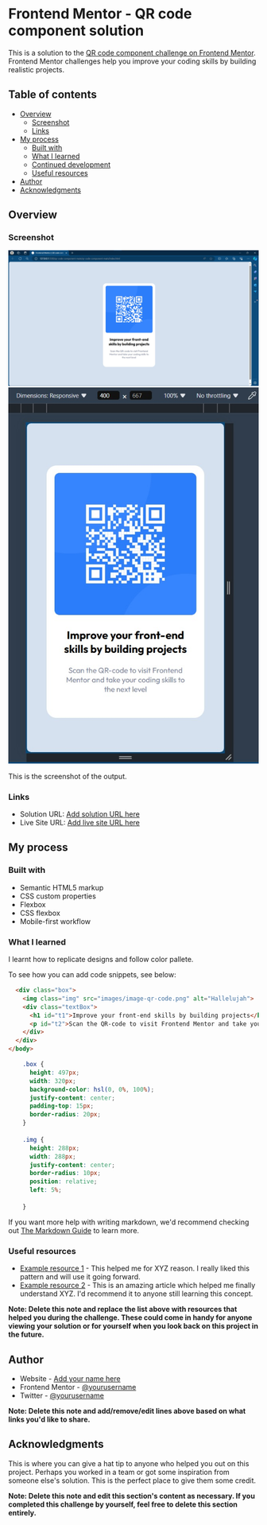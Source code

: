 # Frontend Mentor - QR code component solution

This is a solution to the [QR code component challenge on Frontend Mentor](https://www.frontendmentor.io/challenges/qr-code-component-iux_sIO_H). Frontend Mentor challenges help you improve your coding skills by building realistic projects. 

## Table of contents

- [Overview](#overview)
  - [Screenshot](#screenshot)
  - [Links](#links)
- [My process](#my-process)
  - [Built with](#built-with)
  - [What I learned](#what-i-learned)
  - [Continued development](#continued-development)
  - [Useful resources](#useful-resources)
- [Author](#author)
- [Acknowledgments](#acknowledgments)



## Overview

### Screenshot

![](./screenshots/Output_QR_desktop.jpeg)
![](./screenshots/Output_Mobile.jpeg)


This is the screenshot of the output.

### Links

- Solution URL: [Add solution URL here](https://your-solution-url.com)
- Live Site URL: [Add live site URL here](https://your-live-site-url.com)

## My process

### Built with

- Semantic HTML5 markup
- CSS custom properties
- Flexbox
- CSS flexbox
- Mobile-first workflow


### What I learned

I learnt how to replicate designs and follow color pallete.

To see how you can add code snippets, see below:

```html
  <div class="box">
    <img class="img" src="images/image-qr-code.png" alt="Hallelujah">
    <div class="textBox">
      <h1 id="t1">Improve your front-end skills by building projects</h1>
      <p id="t2">Scan the QR-code to visit Frontend Mentor and take your coding skills to the next level</p>
    </div>
  </div>
</body>
```
```css
    .box {
      height: 497px;
      width: 320px;
      background-color: hsl(0, 0%, 100%);
      justify-content: center;
      padding-top: 15px;
      border-radius: 20px;
    }

    .img {
      height: 288px;
      width: 288px;
      justify-content: center;
      border-radius: 10px;
      position: relative;
      left: 5%;

    }
```
   


If you want more help with writing markdown, we'd recommend checking out [The Markdown Guide](https://www.markdownguide.org/) to learn more.


### Useful resources

- [Example resource 1](https://www.w3schools.com/css/) - This helped me for XYZ reason. I really liked this pattern and will use it going forward.
- [Example resource 2](https://www.example.com) - This is an amazing article which helped me finally understand XYZ. I'd recommend it to anyone still learning this concept.

**Note: Delete this note and replace the list above with resources that helped you during the challenge. These could come in handy for anyone viewing your solution or for yourself when you look back on this project in the future.**

## Author

- Website - [Add your name here](https://www.your-site.com)
- Frontend Mentor - [@yourusername](https://www.frontendmentor.io/profile/yourusername)
- Twitter - [@yourusername](https://www.twitter.com/yourusername)

**Note: Delete this note and add/remove/edit lines above based on what links you'd like to share.**

## Acknowledgments

This is where you can give a hat tip to anyone who helped you out on this project. Perhaps you worked in a team or got some inspiration from someone else's solution. This is the perfect place to give them some credit.

**Note: Delete this note and edit this section's content as necessary. If you completed this challenge by yourself, feel free to delete this section entirely.**
